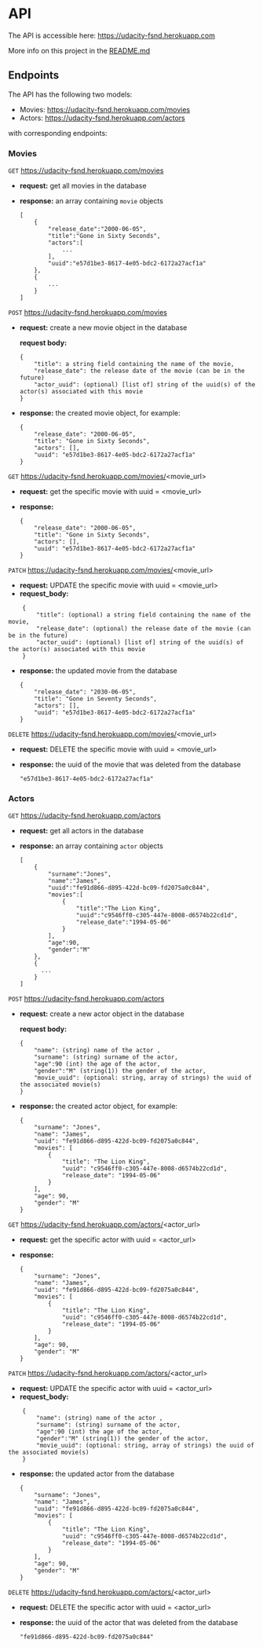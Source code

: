 # API
The API is accessible here: https://udacity-fsnd.herokuapp.com

More info on this project in the [README.md](./README.md)

## Endpoints
The API has the following two models:

- Movies: https://udacity-fsnd.herokuapp.com/movies
- Actors: https://udacity-fsnd.herokuapp.com/actors

with corresponding endpoints:

### Movies

`GET` https://udacity-fsnd.herokuapp.com/movies

- **request:** get all movies in the database
- **response:** an array containing `movie` objects

    ```
    [
        {
            "release_date":"2000-06-05",
            "title":"Gone in Sixty Seconds",
            "actors":[
                ...
            ],
            "uuid":"e57d1be3-8617-4e05-bdc2-6172a27acf1a"
        },
        {
            ...
        }
    ]
    ```

`POST` https://udacity-fsnd.herokuapp.com/movies

- **request:** create a new movie object in the database

  **request body:**

    ```
    {
        "title": a string field containing the name of the movie,
        "release_date": the release date of the movie (can be in the future)
        "actor_uuid": (optional) [list of] string of the uuid(s) of the actor(s) associated with this movie
    }
    ```

- **response:** the created movie object, for example:

    ```
    {
        "release_date": "2000-06-05",
        "title": "Gone in Sixty Seconds",
        "actors": [],
        "uuid": "e57d1be3-8617-4e05-bdc2-6172a27acf1a"
    }
    ```

`GET` https://udacity-fsnd.herokuapp.com/movies/<movie_url>
- **request:** get the specific movie with uuid = <movie_url>
- **response:**

    ```
    {
        "release_date": "2000-06-05",
        "title": "Gone in Sixty Seconds",
        "actors": [],
        "uuid": "e57d1be3-8617-4e05-bdc2-6172a27acf1a"
    }
    ```

`PATCH` https://udacity-fsnd.herokuapp.com/movies/<movie_url>
- **request:** UPDATE the specific movie with uuid = <movie_url>
- **request_body:**

```
    {
        "title": (optional) a string field containing the name of the movie,
        "release_date": (optional) the release date of the movie (can be in the future)
        "actor_uuid": (optional) [list of] string of the uuid(s) of the actor(s) associated with this movie
    }
```

- **response:** the updated movie from the database

    ```
    {
        "release_date": "2030-06-05",
        "title": "Gone in Seventy Seconds",
        "actors": [],
        "uuid": "e57d1be3-8617-4e05-bdc2-6172a27acf1a"
    }
    ```

`DELETE` https://udacity-fsnd.herokuapp.com/movies/<movie_url>
- **request:** DELETE the specific movie with uuid = <movie_url>
- **response:** the uuid of the movie that was deleted from the database

    ```
    "e57d1be3-8617-4e05-bdc2-6172a27acf1a"
    ```

### Actors

`GET` https://udacity-fsnd.herokuapp.com/actors

- **request:** get all actors in the database
- **response:** an array containing `actor` objects

    ```
    [
        {
            "surname":"Jones",
            "name":"James",
            "uuid":"fe91d866-d895-422d-bc09-fd2075a0c844",
            "movies":[
                {
                    "title":"The Lion King",
                    "uuid":"c9546ff0-c305-447e-8008-d6574b22cd1d",
                    "release_date":"1994-05-06"
                }
            ],
            "age":90,
            "gender":"M"
        },
        {
          ...
        }
    ]
    ```

`POST` https://udacity-fsnd.herokuapp.com/actors

- **request:** create a new actor object in the database

  **request body:**

    ```
    {
        "name": (string) name of the actor ,
        "surname": (string) surname of the actor,
        "age":90 (int) the age of the actor,
        "gender":"M" (string(1)) the gender of the actor,
        "movie_uuid": (optional: string, array of strings) the uuid of the associated movie(s)
    }
    ```

- **response:** the created actor object, for example:

    ```
    {
        "surname": "Jones",
        "name": "James",
        "uuid": "fe91d866-d895-422d-bc09-fd2075a0c844",
        "movies": [
            {
                "title": "The Lion King",
                "uuid": "c9546ff0-c305-447e-8008-d6574b22cd1d",
                "release_date": "1994-05-06"
            }
        ],
        "age": 90,
        "gender": "M"
    }
    ```

`GET` https://udacity-fsnd.herokuapp.com/actors/<actor_url>
- **request:** get the specific actor with uuid = <actor_url>
- **response:**

    ```
    {
        "surname": "Jones",
        "name": "James",
        "uuid": "fe91d866-d895-422d-bc09-fd2075a0c844",
        "movies": [
            {
                "title": "The Lion King",
                "uuid": "c9546ff0-c305-447e-8008-d6574b22cd1d",
                "release_date": "1994-05-06"
            }
        ],
        "age": 90,
        "gender": "M"
    }
    ```

`PATCH` https://udacity-fsnd.herokuapp.com/actors/<actor_url>
- **request:** UPDATE the specific actor with uuid = <actor_url>
- **request_body:**

```
    {
        "name": (string) name of the actor ,
        "surname": (string) surname of the actor,
        "age":90 (int) the age of the actor,
        "gender":"M" (string(1)) the gender of the actor,
        "movie_uuid": (optional: string, array of strings) the uuid of the associated movie(s)
    }
```

- **response:** the updated actor from the database

    ```
    {
        "surname": "Jones",
        "name": "James",
        "uuid": "fe91d866-d895-422d-bc09-fd2075a0c844",
        "movies": [
            {
                "title": "The Lion King",
                "uuid": "c9546ff0-c305-447e-8008-d6574b22cd1d",
                "release_date": "1994-05-06"
            }
        ],
        "age": 90,
        "gender": "M"
    }
    ```

`DELETE` https://udacity-fsnd.herokuapp.com/actors/<actor_url>
- **request:** DELETE the specific actor with uuid = <actor_url>
- **response:** the uuid of the actor that was deleted from the database

    ```
    "fe91d866-d895-422d-bc09-fd2075a0c844"
    ```
